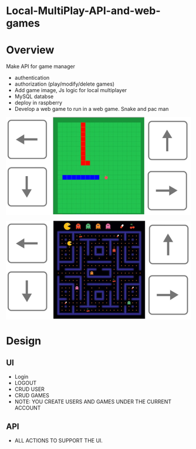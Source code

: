 # Local-MultiPlay-API-and-web-games

# Overview

Make API for game manager 
- authentication
- authorization (play/modify/delete games)
- Add game image, Js logic for local multiplayer
- MySQL databse
- deploy in raspberry
- Develop a web game to run in a web game. Snake and pac man

<p align="center">
  <img src="./img/snakegame.png?raw=true">
</p>

<p align="center">
  <img src="./img/pacmangame.png?raw=true">
</p>

# Design

## UI

- Login
- LOGOUT
- CRUD USER
- CRUD GAMES
- NOTE: YOU CREATE USERS AND GAMES UNDER THE CURRENT ACCOUNT

## API 
- ALL ACTIONS TO SUPPORT THE UI.